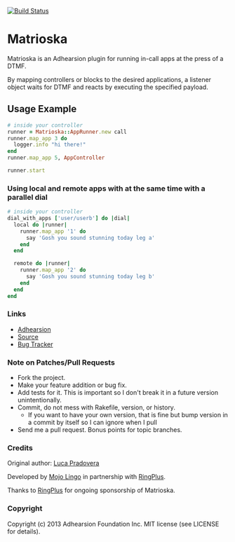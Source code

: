 [![Build Status](https://secure.travis-ci.org/adhearsion/matrioska.png?branch=develop)](http://travis-ci.org/adhearsion/matrioska)

# Matrioska

Matrioska is an Adhearsion plugin for running in-call apps at the press of a DTMF.

By mapping controllers or blocks to the desired applications, a listener object waits for DTMF and reacts by executing the specified payload.

## Usage Example

```ruby
# inside your controller
runner = Matrioska::AppRunner.new call
runner.map_app 3 do
  logger.info "hi there!"
end
runner.map_app 5, AppController

runner.start
```

### Using local and remote apps with at the same time with a parallel dial
```ruby
# inside your controller
dial_with_apps ['user/userb'] do |dial|
  local do |runner|
    runner.map_app '1' do
      say 'Gosh you sound stunning today leg a'
    end
  end

  remote do |runner|
    runner.map_app '2' do
      say 'Gosh you sound stunning today leg b'
    end
  end
end
```

### Links

* [Adhearsion](http://adhearsion.com)
* [Source](https://github.com/polysics/matrioska)
* [Bug Tracker](https://github.com/polysics/matrioska/issues)

### Note on Patches/Pull Requests

* Fork the project.
* Make your feature addition or bug fix.
* Add tests for it. This is important so I don't break it in a future version unintentionally.
* Commit, do not mess with Rakefile, version, or history.
  * If you want to have your own version, that is fine but bump version in a commit by itself so I can ignore when I pull
* Send me a pull request. Bonus points for topic branches.

### Credits

Original author: [Luca Pradovera](https://github.com/polysics)

Developed by [Mojo Lingo](http://mojolingo.com) in partnership with [RingPlus](http://ringplus.net).

Thanks to [RingPlus](http://ringplus.net) for ongoing sponsorship of Matrioska.

### Copyright

Copyright (c) 2013 Adhearsion Foundation Inc. MIT license (see LICENSE for details).
